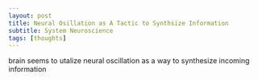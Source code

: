 ```yaml
---
layout: post
title: Neural Osillation as A Tactic to Synthsize Information 
subtitle: System Neuroscience
tags: [thoughts]
---
```


brain seems to utalize neural oscillation as a way to synthesize incoming information


